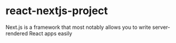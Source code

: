 # react-nextjs-project
Next.js is a framework that most notably allows you to write server-rendered React apps easily 
